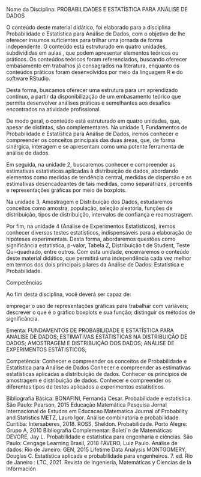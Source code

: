 Nome da Disciplina: PROBABILIDADES E ESTATÍSTICA PARA ANÁLISE DE DADOS

O conteúdo deste material didático, foi elaborado para a disciplina Probabilidade e Estatística para Análise de Dados, com o objetivo de lhe oferecer insumos suficientes para trilhar uma jornada de forma independente. O conteúdo está estruturado em quatro unidades, subdivididas em aulas , que podem apresentar elementos teóricos ou práticos. Os conteúdos teóricos foram referenciados, buscando oferecer embasamento em trabalhos já consagrados na literatura, enquanto os conteúdos práticos foram desenvolvidos por meio da linguagem R e do software RStudio. 

Desta forma, buscamos oferecer uma estrutura para um aprendizado contínuo, a partir da disponibilização de um embasamento teórico que permita desenvolver análises práticas e semelhantes aos desafios encontrados na atividade profissional.

De modo geral, o conteúdo está estruturado em quatro unidades, que, apesar de distintas, são complementares. Na unidade 1, Fundamentos de Probabilidade e Estatística para Análise de Dados, iremos conhecer e compreender os conceitos principais das duas áreas, que, de forma sinérgica, interagem e se apresentam como uma potente ferramenta de análise de dados.

Em seguida, na unidade 2, buscaremos conhecer e compreender as estimativas estatísticas aplicadas à distribuição de dados, abordando elementos como medidas de tendência central, medidas de dispersão e as estimativas desencadeantes de tais medidas, como separatrizes, percentis e representações gráficas por meio de boxplots.

Na unidade 3, Amostragem e Distribuição dos Dados, estudaremos conceitos como amostra, população, seleção aleatória, funções de distribuição, tipos de distribuição, intervalos de confiança e reamostragem. 

Por fim, na unidade 4 (Análise de Experimentos Estatísticos), iremos conhecer diversos testes estatísticos, indispensáveis para a elaboração de hipóteses experimentais. Desta forma, abordaremos questões como significância estatística, p-valor, Tabela Z, Distribuição t de Student, Teste Qui-quadrado, entre outros. Com esta unidade, encerraremos o conteúdo deste material didático, que permitirá uma independência cada vez melhor em termos dos dois principais pilares da Análise de Dados: Estatística e Probabilidade.

Competências

Ao fim desta disciplina, você deverá ser capaz de:

empregar o uso de representações gráficas para trabalhar com variáveis;
descrever o que é o gráfico boxplots e sua função;
distinguir os métodos de significância.

Ementa:
FUNDAMENTOS DE PROBABILIDADE E ESTATÍSTICA PARA ANÁLISE DE DADOS;
ESTIMATIVAS ESTÁTISTICAS NA DISTRIBUIÇÃO DE DADOS;
AMOSTRAGEM E DISTRIBUIÇÃO DOS DADOS;
ANÁLISE DE EXPERIMENTOS ESTÁTISTICOS; 

Competência:
Conhecer e compreender os conceitos de Probabilidade e Estatística para Análise de 
Dados
Conhecer e compreender as estimativas estatísticas aplicadas a distribuição de dados.
Conhecer os princípios de amostragem e distribuição de dados.
Conhecer e compreender os diferentes tipos de testes aplicados a experimentos 
estatísticos.

Bibliografia Básica:
BONAFINI, Fernanda Cesar. Probabilidade e estatística. São Paulo: Pearson, 2015
Educação Matemática Pesquisa
Jornal Internacional de Estudos em Educacao Matematica
Journal of Probability and Statistics
METZ, Lauro Igor. Análise combinatória e probabilidade. Curitiba: Intersaberes, 2018.
ROSS, Sheldon. Probabilidade. Porto Alegre: Grupo A, 2010
Bibliografia Complementar:
Boleti´n de Matemáticas
DEVORE, Jay L. Probabilidade e estatística para engenharia e ciências. São Paulo: 
Cengage Learning Brasil, 2018
FÁVERO, Luiz Paulo. Análise de dados. Rio de Janeiro: GEN, 2015
Lifetime Data Analysis
MONTGOMERY, Douglas C. Estatística aplicada e probabilidade para engenheiros. 7. ed. 
Rio de Janeiro : LTC, 2021.
Revista de Ingeniería, Matemáticas y Ciencias de la Información
